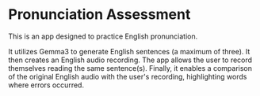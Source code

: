 # Pronunciation Assessment


This is an app designed to practice English pronunciation.

It utilizes Gemma3 to generate English sentences (a maximum of three).  It then creates an English audio recording.  The app allows the user to record themselves reading the same sentence(s).  Finally, it enables a comparison of the original English audio with the user's recording, highlighting words where errors occurred.
